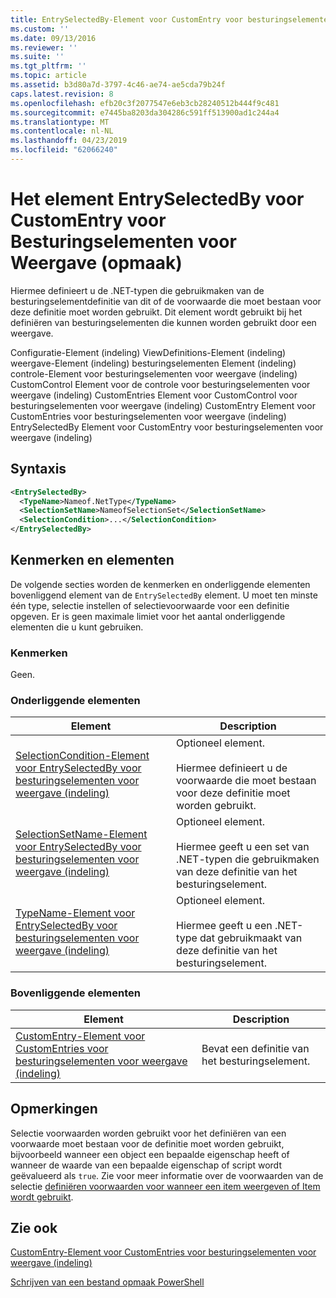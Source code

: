 ```yaml
---
title: EntrySelectedBy-Element voor CustomEntry voor besturingselementen voor weergave (indeling) | Microsoft Docs
ms.custom: ''
ms.date: 09/13/2016
ms.reviewer: ''
ms.suite: ''
ms.tgt_pltfrm: ''
ms.topic: article
ms.assetid: b3d80a7d-3797-4c46-ae74-ae5cda79b24f
caps.latest.revision: 8
ms.openlocfilehash: efb20c3f2077547e6eb3cb28240512b444f9c481
ms.sourcegitcommit: e7445ba8203da304286c591ff513900ad1c244a4
ms.translationtype: MT
ms.contentlocale: nl-NL
ms.lasthandoff: 04/23/2019
ms.locfileid: "62066240"
---
```

# <a name="entryselectedby-element-for-customentry-for-controls-for-view-format"></a>Het element EntrySelectedBy voor CustomEntry voor Besturingselementen voor Weergave (opmaak)

Hiermee definieert u de .NET-typen die gebruikmaken van de besturingselementdefinitie van dit of de voorwaarde die moet bestaan voor deze definitie moet worden gebruikt. Dit element wordt gebruikt bij het definiëren van besturingselementen die kunnen worden gebruikt door een weergave.

Configuratie-Element (indeling) ViewDefinitions-Element (indeling) weergave-Element (indeling) besturingselementen Element (indeling) controle-Element voor besturingselementen voor weergave (indeling) CustomControl Element voor de controle voor besturingselementen voor weergave (indeling) CustomEntries Element voor CustomControl voor besturingselementen voor weergave (indeling) CustomEntry Element voor CustomEntries voor besturingselementen voor weergave (indeling) EntrySelectedBy Element voor CustomEntry voor besturingselementen voor weergave (indeling)

## <a name="syntax"></a>Syntaxis

```xml
<EntrySelectedBy>
  <TypeName>Nameof.NetType</TypeName>
  <SelectionSetName>NameofSelectionSet</SelectionSetName>
  <SelectionCondition>...</SelectionCondition>
</EntrySelectedBy>
```

## <a name="attributes-and-elements"></a>Kenmerken en elementen

De volgende secties worden de kenmerken en onderliggende elementen bovenliggend element van de `EntrySelectedBy` element. U moet ten minste één type, selectie instellen of selectievoorwaarde voor een definitie opgeven. Er is geen maximale limiet voor het aantal onderliggende elementen die u kunt gebruiken.

### <a name="attributes"></a>Kenmerken

Geen.

### <a name="child-elements"></a>Onderliggende elementen

|Element|Description|
|-------------|-----------------|
|[SelectionCondition-Element voor EntrySelectedBy voor besturingselementen voor weergave (indeling)](./selectioncondition-element-for-entryselectedby-for-controls-for-view-format.md)|Optioneel element.<br /><br /> Hiermee definieert u de voorwaarde die moet bestaan voor deze definitie moet worden gebruikt.|
|[SelectionSetName-Element voor EntrySelectedBy voor besturingselementen voor weergave (indeling)](./selectionsetname-element-for-entryselectedby-for-controls-for-view-format.md)|Optioneel element.<br /><br /> Hiermee geeft u een set van .NET-typen die gebruikmaken van deze definitie van het besturingselement.|
|[TypeName-Element voor EntrySelectedBy voor besturingselementen voor weergave (indeling)](./typename-element-for-entryselectedby-for-controls-for-view-format.md)|Optioneel element.<br /><br /> Hiermee geeft u een .NET-type dat gebruikmaakt van deze definitie van het besturingselement.|

### <a name="parent-elements"></a>Bovenliggende elementen

|Element|Description|
|-------------|-----------------|
|[CustomEntry-Element voor CustomEntries voor besturingselementen voor weergave (indeling)](./customentry-element-for-customentries-for-controls-for-view-format.md)|Bevat een definitie van het besturingselement.|

## <a name="remarks"></a>Opmerkingen

Selectie voorwaarden worden gebruikt voor het definiëren van een voorwaarde moet bestaan voor de definitie moet worden gebruikt, bijvoorbeeld wanneer een object een bepaalde eigenschap heeft of wanneer de waarde van een bepaalde eigenschap of script wordt geëvalueerd als `true`. Zie voor meer informatie over de voorwaarden van de selectie [definiëren voorwaarden voor wanneer een item weergeven of Item wordt gebruikt](./defining-conditions-for-displaying-data.md).

## <a name="see-also"></a>Zie ook

[CustomEntry-Element voor CustomEntries voor besturingselementen voor weergave (indeling)](./customentry-element-for-customentries-for-controls-for-view-format.md)

[Schrijven van een bestand opmaak PowerShell](./writing-a-powershell-formatting-file.md)
